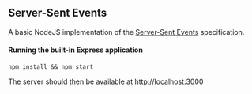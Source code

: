 ## Server-Sent Events

A basic NodeJS implementation of the [Server-Sent Events](http://www.w3.org/TR/eventsource/) specification.


#### Running the built-in Express application
`npm install && npm start` 

The server should then be available at [http://localhost:3000](http://localhost:3000)


